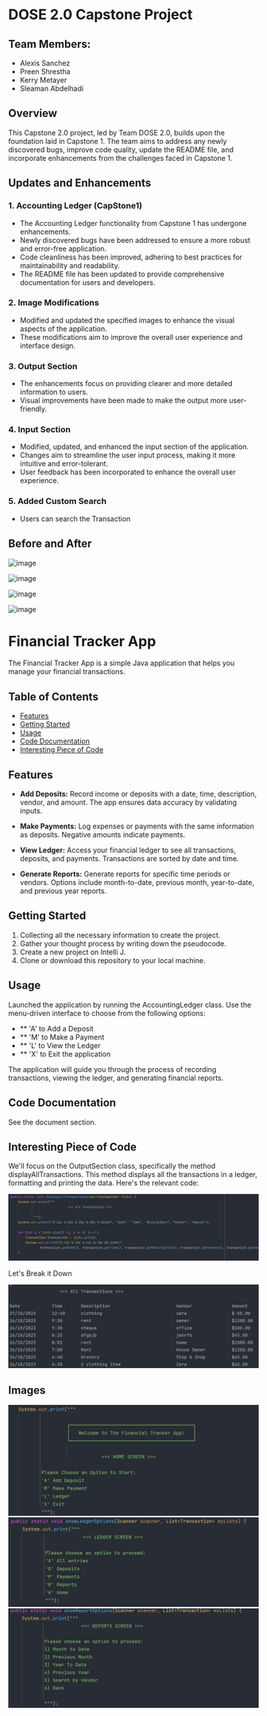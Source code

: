 # DOSE 2.0 Capstone Project

## Team Members:
- Alexis Sanchez
- Preen Shrestha
- Kerry Metayer
- Sleaman Abdelhadi

## Overview
This Capstone 2.0 project, led by Team DOSE 2.0, builds upon the foundation laid in Capstone 1. The team aims to address any newly discovered bugs, improve code quality, update the README file, and incorporate enhancements from the challenges faced in Capstone 1.

## Updates and Enhancements

### 1. Accounting Ledger (CapStone1)
- The Accounting Ledger functionality from Capstone 1 has undergone enhancements.
- Newly discovered bugs have been addressed to ensure a more robust and error-free application.
- Code cleanliness has been improved, adhering to best practices for maintainability and readability.
- The README file has been updated to provide comprehensive documentation for users and developers.

### 2. Image Modifications
- Modified and updated the specified images to enhance the visual aspects of the application.
- These modifications aim to improve the overall user experience and interface design.

### 3. Output Section
- The enhancements focus on providing clearer and more detailed information to users.
- Visual improvements have been made to make the output more user-friendly.

### 4. Input Section
- Modified, updated, and enhanced the input section of the application.
- Changes aim to streamline the user input process, making it more intuitive and error-tolerant.
- User feedback has been incorporated to enhance the overall user experience.

### 5. Added Custom Search 
- Users can search the Transaction 

## Before and After 
![image](https://github.com/PreenShrestha/CapstoneProjects/assets/147070134/22596b46-fccb-4c00-a710-9708b8b751b7)

![image](https://github.com/PreenShrestha/CapstoneProjects/assets/147070134/9a5bbbfb-7bbe-4ad6-a307-d5cf3287e1f7)


![image](https://github.com/PreenShrestha/CapstoneProjects/assets/147070134/8ae16946-406c-41cb-b9ce-0b31a1b21e72)

![image](https://github.com/PreenShrestha/CapstoneProjects/assets/147070134/dd812604-7d83-4f19-93f5-caeacfa4c3f2)


# Financial Tracker App

The Financial Tracker App is a simple Java application that helps you manage your financial transactions. 
## Table of Contents

- [Features](#features)
- [Getting Started](#getting-started)
- [Usage](#usage)
- [Code Documentation](#code-documentation)
- [Interesting Piece of Code](#piece-of-code)


## Features

- **Add Deposits:** Record income or deposits with a date, time, description, vendor, and amount. The app ensures data accuracy by validating inputs.

- **Make Payments:** Log expenses or payments with the same information as deposits. Negative amounts indicate payments.

- **View Ledger:** Access your financial ledger to see all transactions, deposits, and payments. Transactions are sorted by date and time.

- **Generate Reports:** Generate reports for specific time periods or vendors. Options include month-to-date, previous month, year-to-date, and previous year reports.

## Getting Started

1. Collecting all the necessary information to create the project.
2. Gather your thought process by writing down the pseudocode. 
3. Create a new project on Intelli J. 
4. Clone or download this repository to your local machine.

## Usage
Launched the application by running the AccountingLedger class.
Use the menu-driven interface to choose from the following options:
- ** 'A' to Add a Deposit
- ** 'M' to Make a Payment
- ** 'L' to View the Ledger
- ** 'X' to Exit the application 

The application will guide you through the process of recording transactions, viewing the ledger, and generating financial reports.

## Code Documentation

See the document section. 

## Interesting Piece of Code 

We'll focus on the OutputSection class, specifically the method displayAllTransactions. This method displays all the transactions in a ledger, formatting and printing the data. Here's the relevant code:

<img src = "https://github.com/PreenShrestha/CapstoneProjects/blob/main/images/DisplayAllTransaction.png">

Let's Break it Down

<img src = "https://github.com/PreenShrestha/CapstoneProjects/blob/main/images/AllTransaction%20.png">

## Images 

<img src= "https://github.com/PreenShrestha/CapstoneProjects/blob/main/images/Home%20Screen.png">
<img src= "https://github.com/PreenShrestha/CapstoneProjects/blob/main/images/Ledger%20Screen.png">
<img src="https://github.com/PreenShrestha/CapstoneProjects/blob/main/images/Report%20Screen.png">
